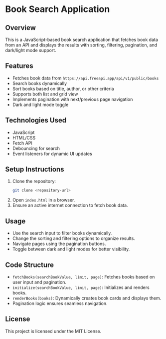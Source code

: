 # Book Search Application

## Overview
This is a JavaScript-based book search application that fetches book data from an API and displays the results with sorting, filtering, pagination, and dark/light mode support.

## Features
- Fetches book data from `https://api.freeapi.app/api/v1/public/books`
- Search books dynamically
- Sort books based on title, author, or other criteria
- Supports both list and grid view
- Implements pagination with next/previous page navigation
- Dark and light mode toggle

## Technologies Used
- JavaScript
- HTML/CSS
- Fetch API
- Debouncing for search
- Event listeners for dynamic UI updates

## Setup Instructions
1. Clone the repository:
   ```sh
   git clone <repository-url>
   ```
2. Open `index.html` in a browser.
3. Ensure an active internet connection to fetch book data.

## Usage
- Use the search input to filter books dynamically.
- Change the sorting and filtering options to organize results.
- Navigate pages using the pagination buttons.
- Toggle between dark and light modes for better visibility.

## Code Structure
- `fetchBooks(searchBookValue, limit, page)`: Fetches books based on user input and pagination.
- `initialize(searchBookValue, limit, page)`: Initializes and renders books.
- `renderBooks(books)`: Dynamically creates book cards and displays them.
- Pagination logic ensures seamless navigation.

## License
This project is licensed under the MIT License.